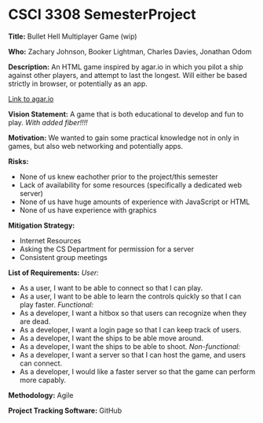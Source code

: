 # CSCI 3308 SemesterProject

**Title:** Bullet Hell Multiplayer Game (wip)

**Who:** Zachary Johnson, Booker Lightman, Charles Davies, Jonathan Odom

**Description:** An HTML game inspired by agar.io in which you pilot a ship against other players, and attempt to last the longest. Will either be based strictly in browser, or potentially as an app.

[Link to agar.io](http://agar.io/)

**Vision Statement:** A game that is both educational to develop and fun to play. *With added fiber!!!!*

**Motivation:** We wanted to gain some practical knowledge not in only in games, but also web networking and potentially apps.

**Risks:** 
* None of us knew eachother prior to the project/this semester
* Lack of availability for some resources (specifically a dedicated web server)
* None of us have huge amounts of experience with JavaScript or HTML
* None of us have experience with graphics

**Mitigation Strategy:** 
* Internet Resources
* Asking the CS Department for permission for a server
* Consistent group meetings

**List of Requirements:** 
*User:*
* As a user, I want to be able to connect so that I can play.
* As a user, I want to be able to learn the controls quickly so that I can play faster.
*Functional:*
* As a developer, I want a hitbox so that users can recognize when they are dead.
* As a developer, I want a login page so that I can keep track of users.
* As a developer, I want the ships to be able move around.
* As a developer, I want the ships to be able to shoot.
*Non-functional:*
* As a developer, I want a server so that I can host the game, and users can connect.
* As a developer, I would like a faster server so that the game can perform more capably.

**Methodology:** Agile

**Project Tracking Software:** GitHub
